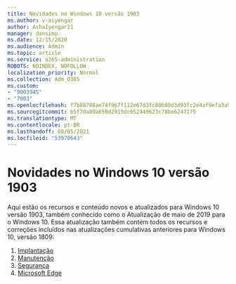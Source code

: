 ```yaml
---
title: Novidades no Windows 10 versão 1903
ms.author: v-aiyengar
author: AshaIyengar21
manager: dansimp
ms.date: 12/15/2020
ms.audience: Admin
ms.topic: article
ms.service: o365-administration
ROBOTS: NOINDEX, NOFOLLOW
localization_priority: Normal
ms.collection: Adm_O365
ms.custom:
- "9003945"
- "7003"
ms.openlocfilehash: f7b88788ae74f967f112e67d3fc80b80d3d93fc2e4af9efa3a977d16d1d70350
ms.sourcegitcommit: b5f7da89a650d2915dc652449623c78be6247175
ms.translationtype: MT
ms.contentlocale: pt-BR
ms.lasthandoff: 08/05/2021
ms.locfileid: "53970643"
---
```

# <a name="whats-new-in-windows-10-version-1903"></a>Novidades no Windows 10 versão 1903

Aqui estão os recursos e conteúdo novos e atualizados para Windows 10 versão 1903, também conhecido como o Atualização de maio de 2019 para o Windows 10. Essa atualização também contém todos os recursos e correções incluídos nas atualizações cumulativas anteriores para Windows 10, versão 1809:

1. [Implantação](https://go.microsoft.com/fwlink/?linkid=2114296)
1. [Manutenção](https://go.microsoft.com/fwlink/?linkid=2114493)
1. [Segurança](https://go.microsoft.com/fwlink/?linkid=2114297)
1. [Microsoft Edge](https://go.microsoft.com/fwlink/?linkid=2114298)
